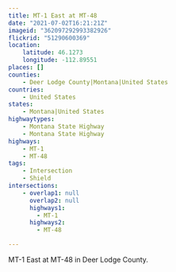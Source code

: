 ```yaml
---
title: MT-1 East at MT-48
date: "2021-07-02T16:21:21Z"
imageid: "362097292993382926"
flickrid: "51290600369"
location:
    latitude: 46.1273
    longitude: -112.89551
places: []
counties:
    - Deer Lodge County|Montana|United States
countries:
    - United States
states:
    - Montana|United States
highwaytypes:
    - Montana State Highway
    - Montana State Highway
highways:
    - MT-1
    - MT-48
tags:
    - Intersection
    - Shield
intersections:
    - overlap1: null
      overlap2: null
      highways1:
        - MT-1
      highways2:
        - MT-48

---
```

MT-1 East at MT-48 in Deer Lodge County.